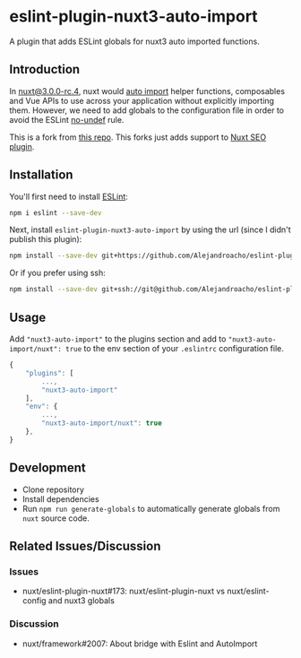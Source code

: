 # eslint-plugin-nuxt3-auto-import

A plugin that adds ESLint globals for nuxt3 auto imported functions.

## Introduction
In [nuxt@3.0.0-rc.4](https://github.com/nuxt/framework/tree/v3.0.0-rc.4), nuxt would [auto import](https://v3.nuxtjs.org/guide/concepts/auto-imports/) helper functions, composables and Vue APIs to use across your application without explicitly importing them. However, we need to add globals to the configuration file in order to avoid the ESLint [no-undef](https://eslint.org/docs/latest/rules/no-undef) rule.


This is a fork from [this repo](https://github.com/LuckyWindsck/eslint-plugin-nuxt3-auto-import). This forks just adds support to [Nuxt SEO plugin](https://www.nuxtseo.com/).

## Installation

You'll first need to install [ESLint](https://eslint.org/):

```sh
npm i eslint --save-dev
```

Next, install `eslint-plugin-nuxt3-auto-import` by using the url (since I didn't publish this plugin):

```sh
npm install --save-dev git+https://github.com/Alejandroacho/eslint-plugin-nuxt3-auto-import.git
```

Or if you prefer using ssh:

```sh
npm install --save-dev git+ssh://git@github.com/Alejandroacho/eslint-plugin-nuxt3-auto-import.git
```

## Usage

Add `"nuxt3-auto-import"` to the plugins section and add to `"nuxt3-auto-import/nuxt": true` to the env section of your `.eslintrc` configuration file.

```javascript
{
    "plugins": [
        ...,
        "nuxt3-auto-import"
    ],
    "env": {
        ...,
        "nuxt3-auto-import/nuxt": true
    },
}
```

## Development
- Clone repository
- Install dependencies
- Run `npm run generate-globals` to automatically generate globals from `nuxt` source code.

## Related Issues/Discussion
### Issues
- nuxt/eslint-plugin-nuxt#173: nuxt/eslint-plugin-nuxt vs nuxt/eslint-config and nuxt3 globals
### Discussion
- nuxt/framework#2007: About bridge with Eslint and AutoImport
